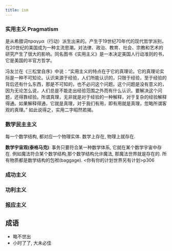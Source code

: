 ```yaml
---
title: ism
---
```


### 实用主义 Pragmatism

是从希腊词πραγμα（行动）派生出来的。产生于19世纪70年代的现代哲学派别，在20世纪的美国成为一种主流思潮。对法律、政治、教育、社会、宗教和艺术的研究产生了很大的影响。同名图书《实用主义》是一本决定美国人行动准则的书，它是美国的半官方哲学。

冯友兰在《三松堂自序》中说：“实用主义的特点在于它的真理论。它的真理论实际是一种不可知论。认识来源于经验，人们所能认识的，只限于经验，至于经验的背后还有什么东西，那是不可知的，也不必问这个问题。这个问题是没有意义的，因为无论怎么说，人们总是不能走出经验范围之外而有什么认识。要解决这个问题，还得靠经验。所谓真理，无非就是对于经验的一种解释，对于复杂的经验解释得通。如果解释得通，它就是真理，对于我们有用，即有用就是真理，忽略所谓客观的真理。” 如此说得之，实用二字昭然若揭。


### 数学民主主义

每一个数学结构, 都对应一个物理实体. 数学上存在, 物理上就存在.

**数学宇宙观(泰格马克)**: 事务只要符合某一种数学体系, 它就在某个数学宇宙中存在. 例如魔法符合某个数学结构,那个数学结构允许魔法, 那魔法世界就是存在的. 所有物质都是数学结构的包袱(baggage). <你有你的计划世界另有计划>p306




### 成功主义

### 功利主义

### 报应主义


## 成语 

- 略不世出
- 小时了了, 大未必佳